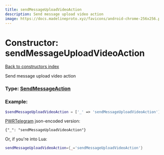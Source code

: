 ```yaml
---
title: sendMessageUploadVideoAction
description: Send message upload video action
image: https://docs.madelineproto.xyz/favicons/android-chrome-256x256.png
---
```

# Constructor: sendMessageUploadVideoAction  
[Back to constructors index](index.md)



Send message upload video action




### Type: [SendMessageAction](../types/SendMessageAction.md)


### Example:

```php
$sendMessageUploadVideoAction = ['_' => 'sendMessageUploadVideoAction'];
```  

[PWRTelegram](https://pwrtelegram.xyz) json-encoded version:

```
{"_": "sendMessageUploadVideoAction"}
```


Or, if you're into Lua:

```lua
sendMessageUploadVideoAction={_='sendMessageUploadVideoAction'}

```


